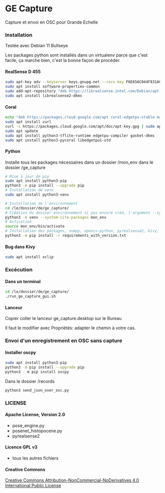 # GE Capture

Capture et envoi en OSC pour Grande Echelle

### Installation
Testée avec Debian 11 Bullseye

Les packages python sont installés dans un virtualenv parce que c'est facile, ça marche bien, c'est la bonne façon de procéder.

#### RealSense D 455
``` bash
sudo apt-key adv --keyserver keys.gnupg.net --recv-key F6E65AC044F831AC80A06380C8B3A55A6F3EFCDE || sudo apt-key adv --keyserver hkp://keyserver.ubuntu.com:80 --recv-key F6E65AC044F831AC80A06380C8B3A55A6F3EFCDE
sudo apt install software-properties-common
sudo add-apt-repository "deb https://librealsense.intel.com/Debian/apt-repo focal main" -u
sudo apt install librealsense2-dkms
```

#### Coral
``` bash
echo "deb https://packages.cloud.google.com/apt coral-edgetpu-stable main" | sudo tee /etc/apt/sources.list.d/coral-edgetpu.list
sudo apt install curl
curl -s https://packages.cloud.google.com/apt/doc/apt-key.gpg | sudo apt-key add -
sudo apt update
sudo apt install python3-tflite-runtime edgetpu-compiler gasket-dkms
sudo apt install python3-pycoral libedgetpu1-std
```

#### Python
Installe tous les packages nécessaires dans un dossier /mon_env dans le dossier /ge_capture
``` bash
# Mise à jour de pip
sudo apt install python3-pip
python3 -m pip install --upgrade pip
# Installation de venv
sudo apt install python3-venv

# Installation de l'environnement
cd /le/dossier/de/ge_capture/
# Création du dossier environnement si pas encore créé, l'argument --system-site-packages permet d'utiliser les packages système où est pycoral
python3 -m venv --system-site-packages mon_env
# Activation
source mon_env/bin/activate
# Installation des packages, numpy, opencv-python, pyrealsense2, kivy, tensorflow ...
python3 -m pip install -r requirements_with_version.txt
```

#### Bug dans Kivy
``` bash
sudo apt install xclip
```


### Excécution
#### Dans un terminal
``` bash
cd /le/dossier/de/ge_capture/
./run_ge_capture_gui.sh
```
#### Lanceur
Copier coller le lanceur ge_capture.desktop sur le Bureau

Il faut le modifier avec Propriétés: adapter le chemin à votre cas.

### Envoi d'un enregistrement en OSC sans capture
#### Installer oscpy
``` bash
sudo apt install python3-pip
python3 -m pip install --upgrade pip
python3 - m pip install oscpy
```
Dans le dossier /records
``` bash
python3 send_json_over_osc.py
```

### LICENSE

#### Apache License, Version 2.0

* pose_engine.py
* posenet_histopocene.py
* pyrealsense2

#### Licence GPL v3

* tous les autres fichiers

#### Creative Commons

[Creative Commons Attribution-NonCommercial-NoDerivatives 4.0 International Public License](http://oer2go.org/mods/en-boundless/creativecommons.org/licenses/by-nc-nd/4.0/legalcode.html)
